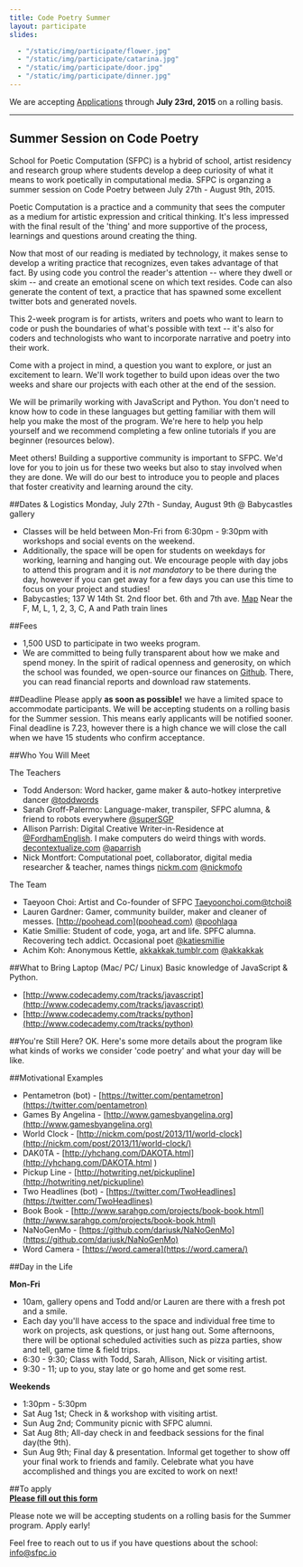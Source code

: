 ```yaml
---
title: Code Poetry Summer 
layout: participate
slides:

  - "/static/img/participate/flower.jpg"
  - "/static/img/participate/catarina.jpg"
  - "/static/img/participate/door.jpg"
  - "/static/img/participate/dinner.jpg"
---
```


<div class="alert alert-success" role="alert">
We are accepting <a href="http://goo.gl/forms/D0d2sXVUc3">Applications</a> through <b>July 23rd, 2015</b> on a rolling basis.
</div>

 
***

## Summer Session on Code Poetry 

School for Poetic Computation (SFPC) is a hybrid of school, artist residency and research group where students develop a deep curiosity of what it means to work poetically in computational media. SFPC is organzing a summer session on Code Poetry between July 27th - August 9th, 2015. 

Poetic Computation is a practice and a community that sees the computer as a medium for artistic expression and critical thinking. It's less impressed with the final result of the 'thing' and more supportive of the process, learnings and questions around creating the thing.

Now that most of our reading is mediated by technology, it makes sense to develop a writing practice that recognizes, even takes advantage of that fact. By using code you control the reader's attention -- where they dwell or skim -- and create an emotional scene on which text resides. Code can also generate the content of text, a practice that has spawned some excellent twitter bots and generated novels. 

This 2-week program is for artists, writers and poets who want to learn to code or push the boundaries of what's possible with text -- it's also for coders and technologists who want to incorporate narrative and poetry into their work.

Come with a project in mind, a question you want to explore, or just an excitement to learn. We'll work together to build upon ideas over the two weeks and share our projects with each other at the end of the session.

We will be primarily working with JavaScript and Python. You don't need to know how to code in these languages but getting familiar with them will help you make the most of the program. We're here to help you help yourself and we recommend completing a few online tutorials if you are beginner (resources below).

Meet others! Building a supportive community is important to SFPC. We'd love for you to join us for these two weeks but also to stay involved when they are done. We will do our best to introduce you to people and places that foster creativity and learning around the city.

##Dates & Logistics
Monday, July 27th - Sunday, August 9th @ Babycastles gallery

- Classes will be held between Mon-Fri from 6:30pm - 9:30pm with workshops and social events on the weekend. 
- Additionally, the space will be open for students on weekdays for working, learning and hanging out. We encourage people with day jobs to attend this program and it is *not mandatory* to be there during the day, however if you can get away for a few days you can use this time to focus on your project and studies!
- Babycastles; 137 W 14th St. 2nd floor bet. 6th and 7th ave. [Map](https://goo.gl/maps/zxhBL) Near the F, M, L, 1, 2, 3, C, A and Path train lines

##Fees 
- 1,500 USD to participate in two weeks program.
- We are committed to being fully transparent about how we make and spend money. In the spirit of radical openness and generosity, on which the school was founded, we open-source our finances on [Github](https://github.com/SFPC/finance-and-administration). 
There, you can read financial reports and download raw statements. 

##Deadline
Please apply **as soon as possible!** we have a limited space to accommodate participants. We will be accepting students on a rolling basis for the Summer session. This means early applicants will be notified sooner. Final deadline is 7.23, however there is a high chance we will close the call when we have 15 students who confirm acceptance.  


##Who You Will Meet 

The Teachers 
  
- Todd Anderson: Word hacker, game maker & auto-hotkey interpretive dancer [@toddwords](http://twitter.com/toddwords) 
- Sarah Groff-Palermo: Language-maker, transpiler, SFPC alumna, & friend to robots everywhere [@superSGP](http://twitter.com/superSGP)
- Allison Parrish: Digital Creative Writer-in-Residence at [@FordhamEnglish](https://twitter.com/FordhamEnglish). I make computers do weird things with words. [decontextualize.com](http://decontextualize.com) [@aparrish](http://twitter.com/aparrish)
- Nick Montfort: Computational poet, collaborator, digital media researcher & teacher, names things [nickm.com](http://nickm.com) [@nickmofo](http://twitter.com/nickmofo)

The Team 

- Taeyoon Choi: Artist and Co-founder of SFPC [Taeyoonchoi.com](http://taeyoonchoi.com)[@tchoi8](http://twitter.com/tchoi8) 
- Lauren Gardner: Gamer, community builder, maker and cleaner of messes. [http://poohead.com](poohead.com) [@poohlaga](http://twitter.com/poohlaga)
- Katie Smillie: Student of code, yoga, art and life. SPFC alumna. Recovering tech addict. Occasional poet [@katiesmillie](http://twitter.com/katiesmillie)
- Achim Koh: Anonymous Kettle, [akkakkak.tumblr.com](http://akkakkak.tumblr.com) [@akkakkak](http://twitter.com/akkakkak)
  
##What to Bring 
Laptop (Mac/ PC/ Linux)
Basic knowledge of JavaScript & Python.

- [http://www.codecademy.com/tracks/javascript](http://www.codecademy.com/tracks/javascript)
- [http://www.codecademy.com/tracks/python](http://www.codecademy.com/tracks/python)

##You're Still Here? 
OK. Here's some more details about the program like what kinds of works we consider 'code poetry' and what your day will be like.

##Motivational Examples
- Pentametron (bot) - [https://twitter.com/pentametron](https://twitter.com/pentametron)
- Games By Angelina - [http://www.gamesbyangelina.org](http://www.gamesbyangelina.org)
- World Clock - [http://nickm.com/post/2013/11/world-clock](http://nickm.com/post/2013/11/world-clock/)
- DAK0TA - [http://yhchang.com/DAKOTA.html](http://yhchang.com/DAKOTA.html
)
- Pickup Line - [http://hotwriting.net/pickupline](http://hotwriting.net/pickupline)
- Two Headlines (bot) - [https://twitter.com/TwoHeadlines](https://twitter.com/TwoHeadlines)
- Book Book - [http://www.sarahgp.com/projects/book-book.html](http://www.sarahgp.com/projects/book-book.html)
- NaNoGenMo - [https://github.com/dariusk/NaNoGenMo](https://github.com/dariusk/NaNoGenMo)
- Word Camera - [https://word.camera](https://word.camera/)

##Day in the Life

**Mon-Fri** 

- 10am, gallery opens and Todd and/or Lauren are there with a fresh pot and a smile.
- Each day you'll have access to the space and individual free time to work on projects, ask questions, or just hang out. Some afternoons, there will be optional scheduled activities such as pizza parties, show and tell, game time & field trips. 
- 6:30 - 9:30; Class with Todd, Sarah, Allison, Nick or visiting artist. 
- 9:30 - 11; up to you, stay late or go home and get some rest. 

**Weekends** 

- 1:30pm - 5:30pm 
- Sat Aug 1st; Check in & workshop with visiting artist.
- Sun Aug 2nd; Community picnic with SFPC alumni. 
- Sat Aug 8th; All-day check in and feedback sessions for the final day(the 9th).
- Sun Aug 9th; Final day & presentation. Informal get together to show off your final work to friends and family. Celebrate what you have accomplished and things you are excited to work on next!


##To apply  
**[Please fill out this form](http://goo.gl/forms/D0d2sXVUc3)**

Please note we will be accepting students on a rolling basis for the Summer program. Apply early! 

  
Feel free to reach out to us if you have questions about the school: [info@sfpc.io](mailto:info@sfpc.io)
